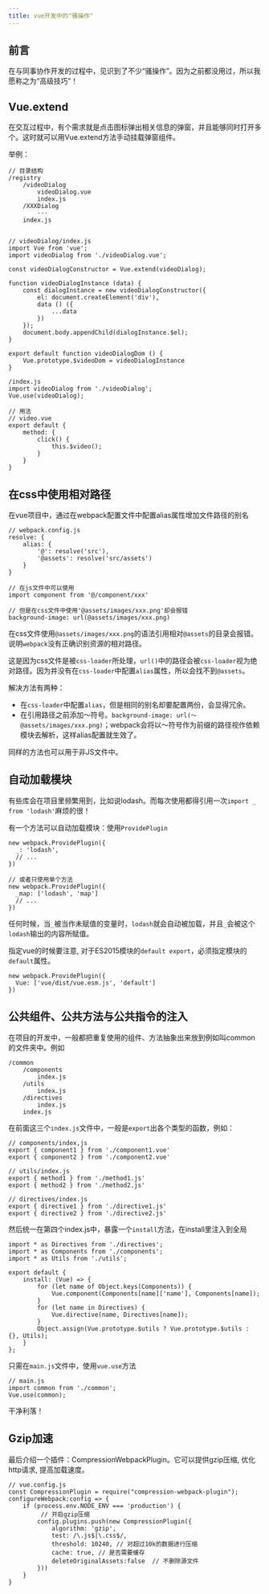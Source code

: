 ```yaml
---
title: vue开发中的"骚操作"
---
```


## 前言
在与同事协作开发的过程中，见识到了不少“骚操作”。因为之前都没用过，所以我愿称之为“高级技巧”！

## Vue.extend
在交互过程中，有个需求就是点击图标弹出相关信息的弹窗，并且能够同时打开多个。这时就可以用Vue.extend方法手动挂载弹窗组件。

举例：
```
// 目录结构
/registry
    /videoDialog
        videoDialog.vue
        index.js
    /XXXDialog
        ···
    index.js
    

// videoDialog/index.js
import Vue from 'vue';
import videoDialog from './videoDialog.vue';

const videoDialogConstructor = Vue.extend(videoDialog);

function videoDialogInstance (data) {
    const dialogInstance = new videoDialogConstructor({
        el: document.createElement('div'),
        data () ({
            ...data
        })
    });
    document.body.appendChild(dialogInstance.$el);
}

export default function videoDialogDom () {
    Vue.prototype.$videoDom = videoDialogInstance
}

/index.js
import videoDialog from './videoDialog';
Vue.use(videoDialog);

// 用法
// video.vue
export default {
    method: {
        click() {
            this.$video();
        }
    }
}
```

## 在css中使用相对路径
在vue项目中，通过在webpack配置文件中配置alias属性增加文件路径的别名
```
// webpack.config.js
resolve: {
    alias: {
        '@': resolve('src'),
        '@assets': resolve('src/assets')
    }
}

// 在js文件中可以使用
import component from '@/component/xxx'

// 但是在css文件中使用'@assets/images/xxx.png'却会报错
background-image: url(@assets/images/xxx.png)
```
在css文件使用`@assets/images/xxx.png`的语法引用相对`@assets`的目录会报错。说明`webpack`没有正确识别资源的相对路径。

这是因为css文件是被`css-loader`所处理，`url()`中的路径会被`css-loader`视为绝对路径。因为并没有在`css-loader`中配置`alias`属性，所以会找不到`@assets`。

解决方法有两种：
* 在`css-loader`中配置`alias`，但是相同的别名却要配置两份，会显得冗余。
* 在引用路径之前添加～符号。`background-image: url(～@assets/images/xxx.png)`；webpack会将以～符号作为前缀的路径视作依赖模块去解析，这样alias配置就生效了。

同样的方法也可以用于非JS文件中。

## 自动加载模块
有些库会在项目里频繁用到，比如说lodash。而每次使用都得引用一次`import _ from 'lodash'`麻烦的很！

有一个方法可以自动加载模块：使用`ProvidePlugin`
```
new webpack.ProvidePlugin({
  _: 'lodash',
  // ...
})

// 或者只使用单个方法
new webpack.ProvidePlugin({
  _map: ['lodash', 'map']
  // ...
})
```
任何时候，当`_`被当作未赋值的变量时，`lodash`就会自动被加载，并且`_`会被这个 `lodash`输出的内容所赋值。

指定vue的时候要注意, 对于ES2015模块的`default export`，必须指定模块的`default`属性。
```
new webpack.ProvidePlugin({
  Vue: ['vue/dist/vue.esm.js', 'default']
})
```

## 公共组件、公共方法与公共指令的注入
在项目的开发中，一般都把重复使用的组件、方法抽象出来放到例如叫common的文件夹中。例如
```
/common
    /components
        index.js
    /utils
        index.js
    /directives
        index.js
    index.js
```
在前面这三个`index.js`文件中，一般是`export`出各个类型的函数，例如：
```
// components/index,js
export { component1 } from './component1.vue'
export { component2 } from './component2.vue'

// utils/index.js
export { method1 } from './method1.js'
export { method2 } from './method2.js'

// directives/index.js
export { directive1 } from './directive1.js'
export { directive2 } from './directive2.js'
```
然后统一在第四个index.js中，暴露一个`install`方法，在install里注入到全局
```
import * as Directives from './directives';
import * as Components from './components';
import * as Utils from './utils';

export default {
    install: (Vue) => {
        for (let name of Object.keys(Components)) {
            Vue.component(Components[name]['name'], Components[name]);
        }
        for (let name in Directives) {
            Vue.directive(name, Directives[name]);
        }
        Object.assign(Vue.prototype.$utils ? Vue.prototype.$utils : {}, Utils);
    }
};
```
只需在`main.js`文件中，使用`vue.use`方法
```
// main.js
import common from './common';
Vue.use(common);
```
干净利落！

## Gzip加速
最后介绍一个插件：CompressionWebpackPlugin。它可以提供gzip压缩, 优化http请求, 提高加载速度。
```
// vue.config.js
const CompressionPlugin = require("compression-webpack-plugin"); 
configureWebpack:config => {
    if (process.env.NODE_ENV === 'production') {
         // 开启gzip压缩
        config.plugins.push(new CompressionPlugin({
            algorithm: 'gzip',
            test: /\.js$|\.css$/,
            threshold: 10240, // 对超过10k的数据进行压缩
            cache: true, // 是否需要缓存
            deleteOriginalAssets:false  // 不删除源文件
        }))
    }
}
```